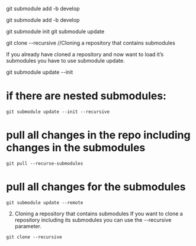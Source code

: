 git submodule add -b develop <URL>

git submodule add -b develop  <URL>

git submodule init
git submodule update

git clone --recursive //Cloning a repository that contains submodules

If you already have cloned a repository and now want to load it’s submodules you have to use submodule update.

git submodule update --init
# if there are nested submodules:
```
git submodule update --init --recursive
```

# pull all changes in the repo including changes in the submodules
```
git pull --recurse-submodules
```

# pull all changes for the submodules
```
git submodule update --remote
```


2. Cloning a repository that contains submodules
If you want to clone a repository including its submodules you can use the --recursive parameter.
```
git clone --recursive 
```
